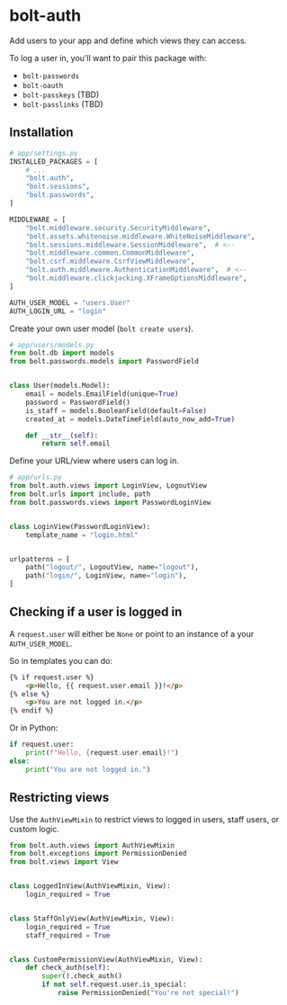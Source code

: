 <!-- This file is compiled from bolt-auth/bolt/auth/README.md. Do not edit this file directly. -->

# bolt-auth

Add users to your app and define which views they can access.

To log a user in, you'll want to pair this package with:

- `bolt-passwords`
- `bolt-oauth`
- `bolt-passkeys` (TBD)
- `bolt-passlinks` (TBD)

## Installation

```python
# app/settings.py
INSTALLED_PACKAGES = [
    # ...
    "bolt.auth",
    "bolt.sessions",
    "bolt.passwords",
]

MIDDLEWARE = [
    "bolt.middleware.security.SecurityMiddleware",
    "bolt.assets.whitenoise.middleware.WhiteNoiseMiddleware",
    "bolt.sessions.middleware.SessionMiddleware",  # <--
    "bolt.middleware.common.CommonMiddleware",
    "bolt.csrf.middleware.CsrfViewMiddleware",
    "bolt.auth.middleware.AuthenticationMiddleware",  # <--
    "bolt.middleware.clickjacking.XFrameOptionsMiddleware",
]

AUTH_USER_MODEL = "users.User"
AUTH_LOGIN_URL = "login"
```

Create your own user model (`bolt create users`).

```python
# app/users/models.py
from bolt.db import models
from bolt.passwords.models import PasswordField


class User(models.Model):
    email = models.EmailField(unique=True)
    password = PasswordField()
    is_staff = models.BooleanField(default=False)
    created_at = models.DateTimeField(auto_now_add=True)

    def __str__(self):
        return self.email
```

Define your URL/view where users can log in.

```python
# app/urls.py
from bolt.auth.views import LoginView, LogoutView
from bolt.urls import include, path
from bolt.passwords.views import PasswordLoginView


class LoginView(PasswordLoginView):
    template_name = "login.html"


urlpatterns = [
    path("logout/", LogoutView, name="logout"),
    path("login/", LoginView, name="login"),
]
```


## Checking if a user is logged in

A `request.user` will either be `None` or point to an instance of a your `AUTH_USER_MODEL`.

So in templates you can do:

```html
{% if request.user %}
    <p>Hello, {{ request.user.email }}!</p>
{% else %}
    <p>You are not logged in.</p>
{% endif %}
```

Or in Python:

```python
if request.user:
    print(f"Hello, {request.user.email}!")
else:
    print("You are not logged in.")
```


## Restricting views

Use the `AuthViewMixin` to restrict views to logged in users, staff users, or custom logic.

```python
from bolt.auth.views import AuthViewMixin
from bolt.exceptions import PermissionDenied
from bolt.views import View


class LoggedInView(AuthViewMixin, View):
    login_required = True


class StaffOnlyView(AuthViewMixin, View):
    login_required = True
    staff_required = True


class CustomPermissionView(AuthViewMixin, View):
    def check_auth(self):
        super().check_auth()
        if not self.request.user.is_special:
            raise PermissionDenied("You're not special!")
```
